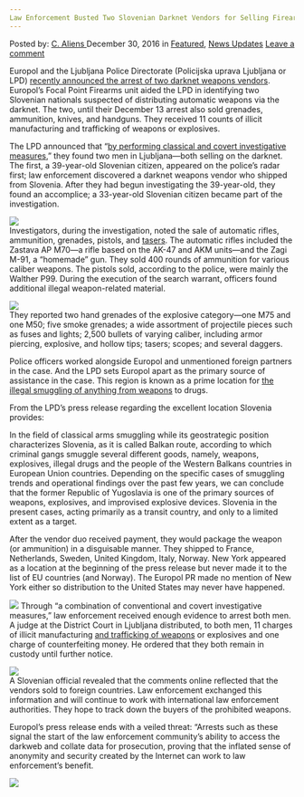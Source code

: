 ```yaml
---
Law Enforcement Busted Two Slovenian Darknet Vendors for Selling Firearms and Grenades
---
```

<article class="post-listing post-17225 post type-post status-publish format-standard has-post-thumbnail hentry  tag-busted tag-darknet tag-enforcement tag-firearms tag-grenades tag-law tag-selling tag-slovenian tag-vendors">
    <div class="post-inner">
        <span>Posted by: <a href="https://www.deepdotweb.com/author/caliens/" title="">C. Aliens </a></span>
    <span>December 30, 2016</span>
    <span>in <a href="https://www.deepdotweb.com/category/deepdot-news/" rel="category tag">Featured</a>, <a href="https://www.deepdotweb.com/category/news-updates/" rel="category tag">News Updates</a></span>
    <span><a href="https://www.deepdotweb.com/2016/12/30/law-enforcement-busted-two-slovenian-darknet-vendors-selling-firearms-grenades/#respond">Leave a comment</a></span>
    </p>
    <div class="clear"></div>
    <div class="entry">
    <p>Europol and the Ljubljana Police Directorate (Policijska uprava Ljubljana or LPD) <a href="https://www.europol.europa.eu/newsroom/news/darknet-arms-vendor-arrested-in-slovenia-support-of-europol">recently announced the arrest of two darknet weapons vendors</a>. Europol&#8217;s Focal Point Firearms unit aided the LPD in identifying two Slovenian nationals suspected of distributing automatic weapons via the darknet. The two, until their December 13 arrest also sold grenades, ammunition, knives, and handguns. They received 11 counts of illicit manufacturing and trafficking of weapons or explosives.</p>
    <p>The LPD announced that “<a href="http://policija.si/index.php/policijske-uprave/pu-ljubljana/index.php?option=com_content&amp;view=article&amp;id=86569&amp;Itemid=244">by performing classical and covert investigative measures</a>,” they found two men in Ljubljana—both selling on the darknet. The first, a 39-year-old Slovenian citizen, appeared on the police’s radar first; law enforcement discovered a darknet weapons vendor who shipped from Slovenia. After they had begun investigating the 39-year-old, they found an accomplice; a 33-year-old Slovenian citizen became part of the investigation.</p>
    <p><img class="wp-image-17234 aligncenter" src="/imgs/2016/12/word-image-32.jpeg" srcset="/imgs/2016/12/word-image-32.jpeg 800w, /imgs/2016/12/word-image-32-300x200.jpeg 300w" sizes="(max-width: 800px) 100vw, 800px" /><br />
    Investigators, during the investigation, noted the sale of automatic rifles, ammunition, grenades, pistols, and <a href="https://www.deepdotweb.com/2015/12/18/stun-guns-bought-on-the-dark-web-used-by-gangs/">tasers</a>. The automatic rifles included the Zastava AP M70—a rifle based on the AK-47 and AKM units—and the Zagi M-91, a “homemade” gun. They sold 400 rounds of ammunition for various caliber weapons. The pistols sold, according to the police, were mainly the Walther P99. During the execution of the search warrant, officers found additional illegal weapon-related material.</p>
    <p><img class="wp-image-17235 aligncenter" src="/imgs/2016/12/word-image-33.jpeg" srcset="/imgs/2016/12/word-image-33.jpeg 634w, /imgs/2016/12/word-image-33-300x127.jpeg 300w" sizes="(max-width: 634px) 100vw, 634px" /><br />
    They reported two hand grenades of the explosive category—one M75 and one M50; five smoke grenades; a wide assortment of projectile pieces such as fuses and lights; 2,500 bullets of varying caliber, including armor piercing, explosive, and hollow tips; tasers; scopes; and several daggers.</p>
    <p>Police officers worked alongside Europol and unmentioned foreign partners in the case. And the LPD sets Europol apart as the primary source of assistance in the case. This region is known as a prime location for <a href="https://www.deepdotweb.com/2016/11/17/yet-another-german-arrested-unsuccessfully-purchasing-gun-darknet/">the illegal smuggling of anything from weapons</a> to drugs.</p>
    <p>From the LPD’s press release regarding the excellent location Slovenia provides:</p>
    <p>In the field of classical arms smuggling while its geostrategic position characterizes Slovenia, as it is called Balkan route, according to which criminal gangs smuggle several different goods, namely, weapons, explosives, illegal drugs and the people of the Western Balkans countries in European Union countries. Depending on the specific cases of smuggling trends and operational findings over the past few years, we can conclude that the former Republic of Yugoslavia is one of the primary sources of weapons, explosives, and improvised explosive devices. Slovenia in the present cases, acting primarily as a transit country, and only to a limited extent as a target.</p>
    <p>After the vendor duo received payment, they would package the weapon (or ammunition) in a disguisable manner. They shipped to France, Netherlands, Sweden, United Kingdom, Italy, Norway. New York appeared as a location at the beginning of the press release but never made it to the list of EU countries (and Norway). The Europol PR made no mention of New York either so distribution to the United States may never have happened.</p>
    <p><img class="wp-image-17236 aligncenter" src="/imgs/2016/12/word-image-34.jpeg" srcset="/imgs/2016/12/word-image-34.jpeg 800w, /imgs/2016/12/word-image-34-300x169.jpeg 300w" sizes="(max-width: 800px) 100vw, 800px" /> Through “a combination of conventional and covert investigative measures,” law enforcement received enough evidence to arrest both men. A judge at the District Court in Ljubljana distributed, to both men, 11 charges of illicit manufacturing <a href="https://www.deepdotweb.com/tag/weapons/">and trafficking of weapons</a> or explosives and one charge of counterfeiting money. He ordered that they both remain in custody until further notice.</p>
    <p><img class="wp-image-17237 aligncenter" src="/imgs/2016/12/word-image-35.jpeg" srcset="/imgs/2016/12/word-image-35.jpeg 800w, /imgs/2016/12/word-image-35-300x149.jpeg 300w" sizes="(max-width: 800px) 100vw, 800px" /><br />
    A Slovenian official revealed that the comments online reflected that the vendors sold to foreign countries. Law enforcement exchanged this information and will continue to work with international law enforcement authorities. They hope to track down the buyers of the prohibited weapons.</p>
    <p>Europol’s press release ends with a veiled threat: “Arrests such as these signal the start of the law enforcement community’s ability to access the darkweb and collate data for prosecution, proving that the inflated sense of anonymity and security created by the Internet can work to law enforcement’s benefit.</p>
    <p><img class="wp-image-17238 aligncenter" src="/imgs/2016/12/word-image-36.jpeg" srcset="/imgs/2016/12/word-image-36.jpeg 419w, /imgs/2016/12/word-image-36-300x132.jpeg 300w" sizes="(max-width: 419px) 100vw, 419px" /></p>
    </div>
    <span style="display:none"> <a href="https://www.deepdotweb.com/tag/darknet/" rel="tag">darknet</a> <a href="https://www.deepdotweb.com/tag/enforcement/" rel="tag">enforcement</a> <a href="https://www.deepdotweb.com/tag/firearms/" rel="tag">firearms</a> <a href="https://www.deepdotweb.com/tag/grenades/" rel="tag">grenades</a> <a href="https://www.deepdotweb.com/tag/law/" rel="tag">law</a> <a href="https://www.deepdotweb.com/tag/selling/" rel="tag">selling</a> <a href="https://www.deepdotweb.com/tag/slovenian/" rel="tag">slovenian</a> <a href="https://www.deepdotweb.com/tag/vendors/" rel="tag">vendors</a></span> <span style="display:none" class="updated">2016-12-30</span>
    <div style="display:none" class="vcard author" itemprop="author" itemscope itemtype="http://schema.org/Person"><strong class="fn" itemprop="name"><a href="https://www.deepdotweb.com/author/caliens/" title="Posts by C. Aliens" rel="author">C. Aliens</a></strong></div>
    </div>
</article>


